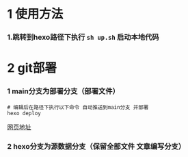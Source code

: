 

# 1 使用方法

### 1.跳转到hexo路径下执行  `sh up.sh`  启动本地代码

# 2 git部署
### 1 main分支为部署分支（部署文件）
```shell
# 编辑后在路径下执行以下命令 自动推送到main分支 并部署
hexo deploy
```
[网页地址](https://zhanyy88.github.io/)

### 2 hexo分支为源数据分支（保留全部文件 文章编写分支）



